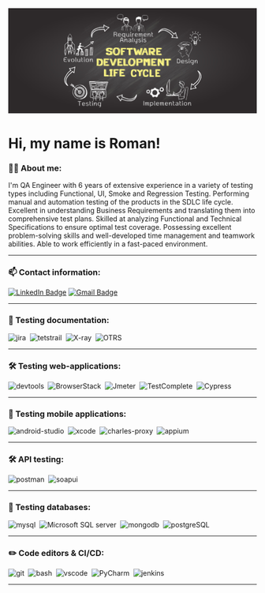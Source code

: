 ![SDLC](https://github.com/getiforme/getiforme/blob/main/SDLC.jpg)
---
# Hi, my name is Roman!



### 👨‍💻 About me:

I'm QA Engineer with 6 years of extensive experience in a variety of testing types including Functional, UI, Smoke and Regression Testing. Performing manual and automation testing of the products in the SDLC life cycle. Excellent in understanding Business Requirements and translating them into comprehensive test plans. Skilled at analyzing Functional and Technical Specifications to ensure optimal test coverage. Possessing excellent problem-solving skills and well-developed time management and teamwork abilities. Able to work efficiently in a fast-paced environment.

---

### 📫 Contact information:

  [![LinkedIn Badge](https://img.shields.io/badge/-@rom-blue?style=flat&logo=LinkedIn&logoColor=white)](https://www.linkedin.com/in/rom/) [![Gmail Badge](https://img.shields.io/badge/-Gmail-red?style=flat&logo=Gmail&logoColor=white)](mailto:qa.rom.ivan@gmail.com)

---

### 📁 Testing documentation:

<div>
  <img src="https://cdn.jsdelivr.net/gh/devicons/devicon/icons/jira/jira-original.svg" title="jira" alt="jira" width="40" height="40"/>&nbsp
  <img src="https://codahosted.io/packs/21236/unversioned/assets/LOGO/ba1091c59bab89cd2fd0f289622731fe16113d7b00905abe64759c313a4b73b76c1b0426076ed76cb74752234c734131df46992d5b8b48fc13e264240e4f7119f736cfeb64df36ded54b5cbf6198b9cadedf18dd0cac5c7dbcd16e6336c29363cd1292ba" title="testrail" alt="tetstrail" width="40" height="40"/>&nbsp
  <img src="https://play-lh.googleusercontent.com/DTMp4aVzalUoCFj6XGPBMXg6pEvhL2entVp6_LS7nVpuPZzdF5CI3AzIOYIsqiAyND8u=w600-h300-pc0xffffff-pd" title="X-ray" alt="X-ray" width="40" height="40"/>&nbsp
  <img src="https://netdata.cloud/img/otrs.png" title="OTRS" alt="OTRS" width="40" height="40"/>&nbsp
</div>

---

### 🛠 Testing web-applications:

<div>
  <img src="https://d33wubrfki0l68.cloudfront.net/38b5c953a4667366685d55db55d057c86db1fc54/a0fdc/static/acae6b24d940347661ca901ea07f47c1/chrome-dev-logo-icon.png" title="devtools" alt="devtools" width="40" height="40"/>&nbsp
  <img src="https://static-00.iconduck.com/assets.00/browserstack-icon-512x511-xfk7rgj2.png" title="BrowserStack" alt="BrowserStack" width="40" height="40"/>&nbsp
  <img src="https://jmeter.apache.org/images/jmeter_square.svg" title="Jmeter" alt="Jmeter" width="40" height="40"/>&nbsp
  <img src="https://www.vebo.pl/images/items/2904/test_big.webp" title="TestComplete" alt="TestComplete" width="40" height="40"/>&nbsp
  <img src="https://avatars.githubusercontent.com/u/8908513?s=280&v=4" title="Cypress" alt="Cypress" width="40" height="40"/>&nbsp
</div>

---

### 📱 Testing mobile applications:

<div>
  <img src="https://cdn.jsdelivr.net/gh/devicons/devicon/icons/androidstudio/androidstudio-original.svg" title="android-studio" alt="android-studio" width="40" height="40"/>&nbsp
  <img src="https://cdn.jsdelivr.net/gh/devicons/devicon/icons/xcode/xcode-original.svg" title="xcode" alt="xcode" width="40" height="40"/>&nbsp
  <img src="https://cdn.icon-icons.com/icons2/3053/PNG/512/charles_proxy_macos_bigsur_icon_190302.png" title="charles-proxy" alt="charles-proxy" width="40" height="40"/>&nbsp
  <img src="https://static-00.iconduck.com/assets.00/appium-icon-2044x2048-8eq3vjix.png" title="appium" alt="appium" width="40" height="40"/>&nbsp
</div>


---

### 🛠 API testing:

<div>
  <img src="https://seeklogo.com/images/P/postman-logo-0087CA0D15-seeklogo.com.png" title="postman" alt="postman" width="40" height="40"/>&nbsp
  <img src="https://static0.smartbear.co/smartbearbrand/media/images/home/soapui-icon.svg" title="soapui" alt="soapui" width="40" height="40"/>&nbsp
</div>

---
### 💾 Testing databases:

<div>
  <img src="https://cdn.jsdelivr.net/gh/devicons/devicon/icons/mysql/mysql-original.svg" title="mysql" alt="mysql" width="40" height="40"/>&nbsp
  <img src="https://uxwing.com/wp-content/themes/uxwing/download/brands-and-social-media/sql-server-icon.png" title="Microsoft SQL server" alt="Microsoft SQL server" width="40" height="40"/>&nbsp
  <img src="https://cdn.jsdelivr.net/gh/devicons/devicon/icons/mongodb/mongodb-original.svg" title="mongodb" alt="mongodb" width="40" height="40"/>&nbsp
  <img src="https://cdn.icon-icons.com/icons2/2415/PNG/512/postgresql_plain_wordmark_logo_icon_146390.png" title="postgreSQL" alt="postgreSQL" width="40" height="40"/>&nbsp
</div>

---

### ✏️ Code editors & CI/CD:

<div>
  <img src="https://cdn.jsdelivr.net/gh/devicons/devicon/icons/git/git-original.svg" title="git" alt="git" width="40" height="40"/>&nbsp
  <img src="https://upload.wikimedia.org/wikipedia/commons/thumb/4/4b/Bash_Logo_Colored.svg/1024px-Bash_Logo_Colored.svg.png?20180723054350" title="bash" alt="bash" width="40" height="40"/>&nbsp
  <img src="https://cdn.jsdelivr.net/gh/devicons/devicon/icons/vscode/vscode-original.svg" title="vscode" alt="vscode" width="40" height="40"/>&nbsp
  <img src="https://upload.wikimedia.org/wikipedia/commons/thumb/1/1d/PyCharm_Icon.svg/1024px-PyCharm_Icon.svg.png" title="PyCharm" alt="PyCharm" width="40" height="40"/>&nbsp
  <img src="https://toppng.com/uploads/preview/jenkins-logo-11609365847mufysaivph.png" title="jenkins" alt="jenkins" width="40" height="40"/>&nbsp
  
</div>

---
